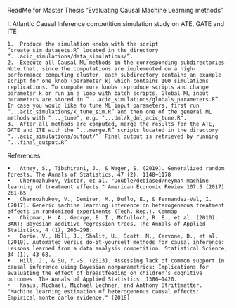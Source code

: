 ReadMe for Master Thesis “Evaluating Causal Machine Learning methods”

I: Atlantic Causal Inference competition simulation study on ATE, GATE and ITE

	1.	Produce the simulation knobs with the script “create_sim_datasets.R” located in the directory “...acic_simulations/data_simulations/”.
	2.	Execute all Causal ML methods in the corresponding subdirectories. Note that, since the computations are implemented on a high-performance computing cluster, each subdirectory contains an example script for one knob (parameter k) which contains 100 simulations replications. To compute more knobs reproduce scripts and change parameter k or run in a loop with batch scripts. Global ML input parameters are stored in “...acic_simulations/globals_parameters.R”. In case you would like to tune ML input parameters, first run “...acic_simulations/k_tune_sim.R” and then one of the general ML methods with "..._tune", e.g. "...dml/k_dml_acic_tune.R".
	3.	After all methods are computed, merge the results for the ATE, GATE and ITE with the “...merge.R” scripts located in the directory “...acic_simulations/output/”. Final output is retrieved by running “...final_output.R”

References:

	•	Athey, S., Tibshirani, J., & Wager, S. (2019). Generalized random forests. The Annals of Statistics, 47 (2), 1148–1178
	•	Chernozhukov, Victor, et al. "Double/debiased/neyman machine learning of treatment effects." American Economic Review 107.5 (2017): 261-65
	•	Chernozhukov, V., Demirer, M., Duflo, E., & Fernandez-Val, I. (2017). Generic machine learning inference on heterogeneous treatment effects in randomized experiments (Tech. Rep.). Cemmap
	•	Chipman, H. A., George, E. I., McCulloch, R. E., et al. (2010). BART: Bayesian additive regression trees. The Annals of Applied Statistics, 4 (1), 266–298.
	•	Dorie, V., Hill, J., Shalit, U., Scott, M., Cervone, D., et al. (2019). Automated versus do-it-yourself methods for causal inference: Lessons learned from a data analysis competition. Statistical Science, 34 (1), 43–68.
	•	Hill, J., & Su, Y.-S. (2013). Assessing lack of common support in causal inference using Bayesian nonparametrics: Implications for evaluating the effect of breastfeeding on children’s cognitive outcomes. The Annals of Applied Statistics, 1386–1420.
	•	Knaus, Michael, Michael Lechner, and Anthony Strittmatter. "Machine learning estimation of heterogeneous causal effects: Empirical monte carlo evidence." (2018)
